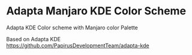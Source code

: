 Adapta Manjaro KDE Color Scheme
================================

Adapta KDE Color scheme with Manjaro color Palette

Based on Adapta KDE https://github.com/PapirusDevelopmentTeam/adapta-kde

